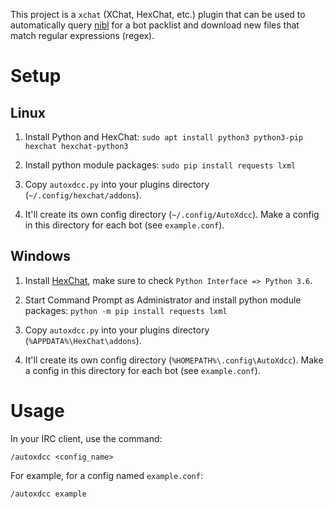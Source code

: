 This project is a `xchat` (XChat, HexChat, etc.) plugin that can be used to
automatically query [nibl](https://nibl.co.uk) for a bot packlist and download new files that match
regular expressions (regex).

# Setup

## Linux

1. Install Python and HexChat: `sudo apt install python3 python3-pip hexchat hexchat-python3`

2. Install python module packages: `sudo pip install requests lxml`

3. Copy `autoxdcc.py` into your plugins directory (`~/.config/hexchat/addons`).

4. It'll create its own config directory (`~/.config/AutoXdcc`). Make a config
in this directory for each bot (see `example.conf`).

## Windows

1. Install [HexChat](https://hexchat.github.io/downloads.html), make sure
to check `Python Interface => Python 3.6`.

2. Start Command Prompt as Administrator and install python module
packages: `python -m pip install requests lxml`

3. Copy `autoxdcc.py` into your plugins directory (`%APPDATA%\HexChat\addons`).

4. It'll create its own config directory (`%HOMEPATH%\.config\AutoXdcc`). Make a config
in this directory for each bot (see `example.conf`).

# Usage

In your IRC client, use the command:

    /autoxdcc <config_name>

For example, for a config named `example.conf`:

    /autoxdcc example
